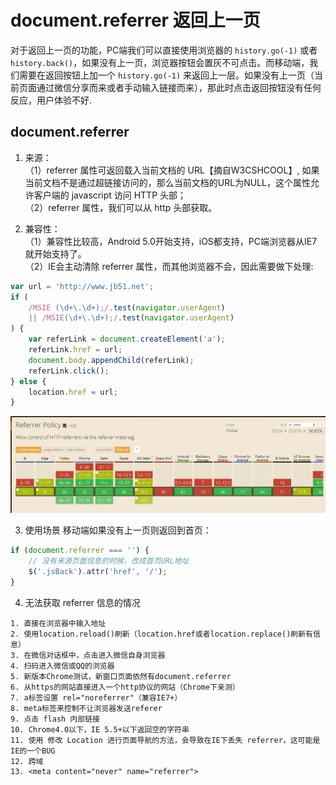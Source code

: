 # document.referrer 返回上一页

对于返回上一页的功能，PC端我们可以直接使用浏览器的 ```history.go(-1)``` 或者 ```history.back()```，如果没有上一页，浏览器按钮会置灰不可点击。而移动端，我们需要在返回按钮上加一个 ```history.go(-1)``` 来返回上一层。如果没有上一页（当前页面通过微信分享而来或者手动输入链接而来），那此时点击返回按钮没有任何反应，用户体验不好.

## document.referrer
1. 来源：  
（1）referrer 属性可返回载入当前文档的 URL【摘自W3CSHCOOL】, 如果当前文档不是通过超链接访问的，那么当前文档的URL为NULL，这个属性允许客户端的 javascript 访问 HTTP 头部；  
（2）referrer 属性，我们可以从 http 头部获取。

2. 兼容性：  
（1）兼容性比较高，Android 5.0开始支持，iOS都支持，PC端浏览器从IE7就开始支持了。  
（2）IE会主动清除 referrer 属性，而其他浏览器不会，因此需要做下处理:
```javascript
var url = 'http://www.jb51.net';
if (
    /MSIE (\d+\.\d+);/.test(navigator.userAgent)
    || /MSIE(\d+\.\d+);/.test(navigator.userAgent)
) {
    var referLink = document.createElement('a');
    referLink.href = url;   
    document.body.appendChild(referLink);
    referLink.click();
} else {
    location.href = url;
}
```
![midllware](./images/referrer兼容.png)

3. 使用场景
移动端如果没有上一页则返回到首页：
```javascript
if (document.referrer === '') {
    // 没有来源页面信息的时候，改成首页URL地址
    $('.jsBack').attr('href', '/');
}
```

4. 无法获取 referrer 信息的情况
```
1. 直接在浏览器中输入地址
2. 使用location.reload()刷新（location.href或者location.replace()刷新有信息）
3. 在微信对话框中，点击进入微信自身浏览器
4. 扫码进入微信或QQ的浏览器
5. 新版本Chrome测试，新窗口页面依然有document.referrer
6. 从https的网站直接进入一个http协议的网站（Chrome下亲测）
7. a标签设置 rel="noreferrer"（兼容IE7+）
8. meta标签来控制不让浏览器发送referer
9. 点击 flash 内部链接
10. Chrome4.0以下，IE 5.5+以下返回空的字符串
11. 使用 修改 Location 进行页面导航的方法，会导致在IE下丢失 referrer，这可能是IE的一个BUG
12. 跨域
13. <meta content="never" name="referrer">
```
